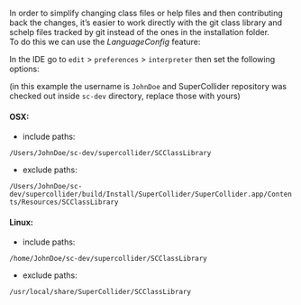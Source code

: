 In order to simplify changing class files or help files and then contributing back the changes, it’s easier to work directly with the git class library and schelp files tracked by git instead of the ones in the installation folder.  
To do this we can use the _LanguageConfig_ feature:

In the IDE go to `edit` > `preferences` > `interpreter` then set the following options:

(in this example the username is `JohnDoe` and SuperCollider repository was checked out inside `sc-dev` directory, replace those with yours) 

#### OSX:

- include paths:

`/Users/JohnDoe/sc-dev/supercollider/SCClassLibrary`

- exclude paths:

`/Users/JohnDoe/sc-dev/supercollider/build/Install/SuperCollider/SuperCollider.app/Contents/Resources/SCClassLibrary`

#### Linux:

- include paths:

`/home/JohnDoe/sc-dev/supercollider/SCClassLibrary`

- exclude paths:

`/usr/local/share/SuperCollider/SCClassLibrary`